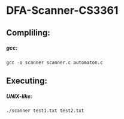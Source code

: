 # DFA-Scanner-CS3361

## Compliling:

##### **gcc:**
`gcc -o scanner scanner.c automaton.c`

## Executing:

##### **UNIX-like:**
`./scanner test1.txt test2.txt`
